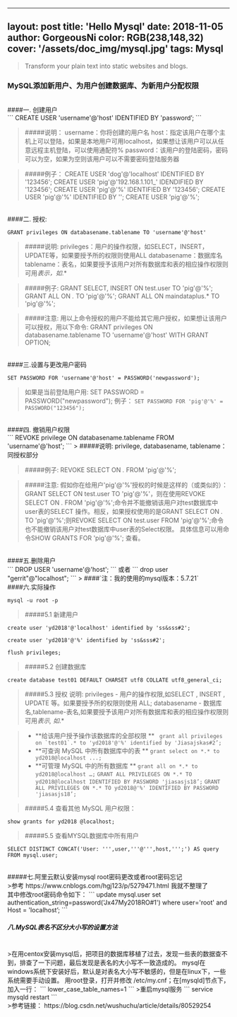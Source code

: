 
---
layout: post
title: 'Hello Mysql'
date: 2018-11-05
author: GorgeousNi
color: RGB(238,148,32)
cover: '/assets/doc_img/mysql.jpg'
tags: Mysql
---

> Transform your plain text into static websites and blogs.

### MySQL添加新用户、为用户创建数据库、为新用户分配权限
 <br/> 
####一. 创建用户
 <br/> 
```
CREATE USER 'username'@'host' IDENTIFIED BY 'password’;
```

> #####说明：
username：你将创建的用户名
host：指定该用户在哪个主机上可以登陆，如果是本地用户可用localhost，如果想让该用户可以从任意远程主机登陆，可以使用通配符%
password：该用户的登陆密码，密码可以为空，如果为空则该用户可以不需要密码登陆服务器

> #####例子：
CREATE USER 'dog'@'localhost' IDENTIFIED BY '123456';
CREATE USER 'pig'@'192.168.1.101_' IDENDIFIED BY '123456';
CREATE USER 'pig'@'%' IDENTIFIED BY '123456';
CREATE USER 'pig'@'%' IDENTIFIED BY '';
CREATE USER 'pig'@'%';

 <br/> 
####二. 授权:
 <br/> 
 
```
GRANT privileges ON databasename.tablename TO 'username'@'host'
``` 
> #####说明:
privileges：用户的操作权限，如SELECT，INSERT，UPDATE等，如果要授予所的权限则使用ALL
databasename：数据库名
tablename：表名，如果要授予该用户对所有数据库和表的相应操作权限则可用*表示，如*.*

> #####例子:
GRANT SELECT, INSERT ON test.user TO 'pig'@'%';
GRANT ALL ON *.* TO 'pig'@'%';
GRANT ALL ON maindataplus.* TO 'pig'@'%';

> #####注意:
用以上命令授权的用户不能给其它用户授权，如果想让该用户可以授权，用以下命令:
GRANT privileges ON databasename.tablename TO 'username'@'host' WITH GRANT OPTION;

 <br/> 
####三.设置与更改用户密码
 <br/> 
 
``` 
SET PASSWORD FOR 'username'@'host' = PASSWORD('newpassword');
``` 
>如果是当前登陆用户用: SET PASSWORD = PASSWORD("newpassword");
例子：
 ``` SET PASSWORD FOR 'pig'@'%' = PASSWORD("123456"); ``` 

 <br/> 
####四. 撤销用户权限
 <br/> 
``` 
REVOKE privilege ON databasename.tablename FROM 'username'@'host';
``` 
> #####说明:
privilege, databasename, tablename：同授权部分

> #####例子:
REVOKE SELECT ON *.* FROM 'pig'@'%';

> #####注意:
假如你在给用户'pig'@'%'授权的时候是这样的（或类似的）：GRANT SELECT ON test.user TO 'pig'@'%'，则在使用REVOKE SELECT ON *.* FROM 'pig'@'%';命令并不能撤销该用户对test数据库中user表的SELECT 操作。相反，如果授权使用的是GRANT SELECT ON *.* TO 'pig'@'%';则REVOKE SELECT ON test.user FROM 'pig'@'%';命令也不能撤销该用户对test数据库中user表的Select权限。
具体信息可以用命令SHOW GRANTS FOR 'pig'@'%'; 查看。

 <br/> 
####五.删除用户
 <br/> 
``` 
DROP USER 'username'@'host';
``` 
或者
``` 
drop user "gerrit"@"localhost";
``` 
> ####`注：我的使用的mysql版本：5.7.21`


 <br/> 
####六.实际操作
 <br/> 
  
``` 
mysql -u root -p
``` 
> #####5.1 新建用户
``` 
create user 'yd2018'@'localhost' identified by 'ss&sss#2';
``` 
``` 
create user 'yd2018'@'%' identified by 'ss&sss#2';
```
```  
flush privileges;
``` 


> #####5.2 创建数据库

```  
create database test01 DEFAULT CHARSET utf8 COLLATE utf8_general_ci;
```  

> #####5.3 授权
说明: privileges - 用户的操作权限,如SELECT , INSERT , UPDATE 等。如果要授予所的权限则使用 ALL;
databasename - 数据库名,tablename-表名,如果要授予该用户对所有数据库和表的相应操作权限则可用*表示, 如*.*

> -  **给该用户授予操作该数据库的全部权限 **
>``` grant all privileges on `test01`.* to 'yd2018'@'%' identified by 'Jiasajskas#2’;``` 
> -  **可查询 MySQL 中所有数据库中的表 **
>``` grant select on *.* to yd2018@localhost ...; ``` 
> -  **可管理 MySQL 中的所有数据库 **
>```grant all on *.* to yd2018@localhost …;``` 
>```GRANT ALL PRIVILEGES ON *.* TO yd2018@localhost IDENTIFIED BY PASSWORD 'jiasasjs18’;``` 
>```GRANT ALL PRIVILEGES ON *.* TO yd2018@'%' IDENTIFIED BY PASSWORD 'jiasasjs18’;``` 

> #####5.4 查看其他 MySQL 用户权限：
```  
show grants for yd2018 @localhost;
```

> #####5.5 查看MYSQL数据库中所有用户
```  
SELECT DISTINCT CONCAT('User: ''',user,'''@''',host,''';') AS query FROM mysql.user;
```  
<br/>
#####七.阿里云默认安装mysql root密码更改或者root密码忘记
<br/>
>参考 https://www.cnblogs.com/hgj123/p/5279471.html 我就不整理了

<br/>
其中修改root密码命令如下：
```  
update mysql.user set authentication_string=password('Jx47My2018RO#1') where user='root' and Host = 'localhost’;
```  

<br/>

##### 八.MySQL表名不区分大小写的设置方法
<br/>
>在用centox安装mysql后，把项目的数据库移植了过去，发现一些表的数据查不到，排查了一下问题，最后发现是表名的大小写不一致造成的。
mysql在windows系统下安装好后，默认是对表名大小写不敏感的，但是在linux下，一些系统需要手动设置。
用root登录，打开并修改 /etc/my.cnf；在[mysqld]节点下，加入一行：
```  
lower_case_table_names=1
```  
>重启mysql服务
```  
service mysqld restart
```  

<br/>
>参考链接：
https://blog.csdn.net/wushuchu/article/details/80529254